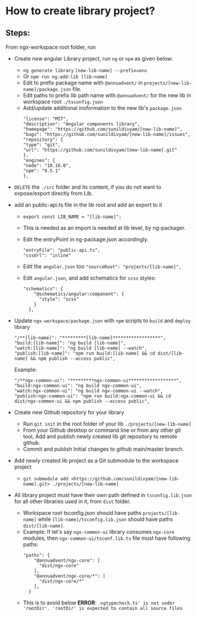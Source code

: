 # How to create library project?

## Steps:

From ngx-workspace root folder, run

- Create new angular Library project, run `ng` or `npm` as given below:
  - `ng generate library` `[new-lib-name] --prefix=anu`
  - Or `npm run ng:add:lib [lib-name]`
  - Edit to prefix package name with `@annuadvent/` in `projects/[new-lib-name]/package.json` file.
  - Edit paths to prefix lib path name with `@annuadvent/` for the new lib in workspace root `./tsconfig.json`
  - Add/update additional inoformation to the new lib's `package.json`
    ```
    "license": "MIT",
    "description": "Angular components library",
    "homepage": "https://github.com/sunildivyam/[new-lib-name]",
    "bugs": "https://github.com/sunildivyam/[new-lib-name]/issues",
    "repository": {
    "type": "git",
    "url": "https://github.com/sunildivyam/[new-lib-name].git"
    },
    "engines": {
    "node": "18.16.0",
    "npm": "9.5.1"
    },
    ```
- `DELETE` the `./src` folder and its content, if you do not want to expose/export directly from Lib.
- add an public-api.ts file in the lib root and add an export to it

  - `export const LIB_NAME = "[lib-name]";`
  - This is needed as an import is needed at lib level, by ng-packager.
  - Edit the entryPoint in ng-package.json accordingly.
    ```
    "entryFile": "public-api.ts",
    "cssUrl": "inline"
    ```

  - Edit the `angular.json` too
    `"sourceRoot": "projects/[lib-name]",`
  - Edit `angular.json`, and add schematics for `scss` styles:

    ```
    "schematics": {
        "@schematics/angular:component": {
          "style": "scss"
        }
      },

    ```
- Update `ngx-workspace/package.json` with `npm` scripts to `build` and `deploy` library
  ```
  "/**[lib-name]": "*********[lib-name]******************",
  "build:[lib-name]": "ng build [lib-name]",
  "watch:[lib-name]": "ng build [lib-name] --watch",
  "publish:[lib-name]": "npm run build:[lib-name] && cd dist/[lib-name] && npm publish --access public",
  ```
  Example:
  ```
  "/**ngx-common-ui": "*********ngx-common-ui******************",
  "build:ngx-common-ui": "ng build ngx-common-ui",
  "watch:ngx-common-ui": "ng build ngx-common-ui --watch",
  "publish:ngx-common-ui": "npm run build:ngx-common-ui && cd dist/ngx-common-ui && npm publish --access public",
  ```
- Create new Github repository for your library
  - Run `git init` in the root folder of your lib `./projects/[new-lib-name]`
  - From your Github desktop or command line or from any other git tool, Add and publish newly created lib git repository to remote github.
  - Commit and publish Initial changes to github main/master branch.
- Add newly created lib project as a Git submodule to the workspace project
  - `git submodule add <https://github.com/sunildivyam/[new-lib-name].git> ./projects/[new-lib-name]`
- All library project must have their own path defined in `tsconfig.lib.json` for all other libraries used in it, from `dist` folder.
  - Workspace root tsconfig.json should have paths `projects/[lib-name]` while `[lib-name]/tsconfig.lib.json` should have paths `dist/[lib-name]`.
  - Example: If let's say `ngx-common-ui` library consumes `ngx-core` modules, then `ngx-common-ui/tsconf.lib.ts` file must have following paths:
    ```
    "paths": {
        "@annuadvent/ngx-core": [
          "dist/ngx-core"
        ],
        "@annuadvent/ngx-core/*": [
          "dist/ngx-core/*"
        ],
      }
    ```
  - This is to avoid below **ERROR**:
    `.ngtypecheck.ts' is not under 'rootDir'. 'rootDir' is expected to contain all source files`
